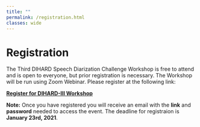 ```yaml
---
title: ""
permalink: /registration.html
classes: wide
---
```



# Registration
The Third DIHARD Speech Diarization Challenge Workshop is free to attend and is open to everyone, but prior registration is necessary. The Workshop will be run using Zoom Webinar. Please register at the following link:  

**[Register for DIHARD-III Workshop](https://us02web.zoom.us/webinar/register/WN_0Hy_R_BjToCNUystv22C2Q)**

**Note:** Once you have registered you will receive an email with the **link** and **password** needed to access the event. The deadline for registraion is **January 23rd, 2021**.


